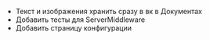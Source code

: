 * Текст и изображения хранить сразу в вк в Документах  
* Добавить тесты для ServerMiddleware
* Добавить страницу конфигурации
